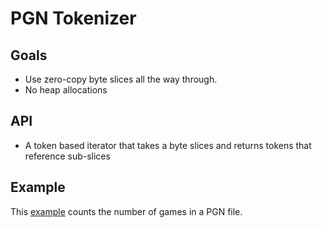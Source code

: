 # PGN Tokenizer
## Goals
- Use zero-copy byte slices all the way through.
- No heap allocations

## API
- A token based iterator that takes a byte slices and returns tokens that reference sub-slices


## Example

This [example](https://github.com/lakinwecker/pgn-lexer/blob/master/examples/count.rs) counts the number of games in a PGN file.

